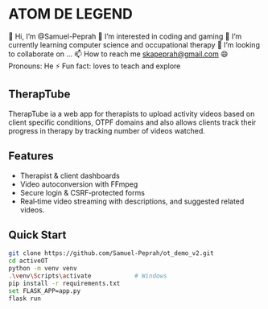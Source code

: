 # ATOM DE LEGEND
👋 Hi, I’m @Samuel-Peprah
👀 I’m interested in coding and gaming
🌱 I’m currently learning computer science and occupational therapy
💞️ I’m looking to collaborate on ...
📫 How to reach me skapeprah@gmail.com
😄 Pronouns: He
⚡ Fun fact: loves to teach and explore

## TherapTube
TherapTube ia a web app for therapists to upload activity videos based on client specific conditions, OTPF domains and also allows clients track their progress in therapy by tracking number of videos watched.

## Features
- Therapist & client dashboards  
- Video autoconversion with FFmpeg  
- Secure login & CSRF‑protected forms  
- Real‑time video streaming with descriptions, and suggested related videos.

## Quick Start

```bash
git clone https://github.com/Samuel-Peprah/ot_demo_v2.git
cd activeOT
python -m venv venv
.\venv\Scripts\activate            # Windows
pip install -r requirements.txt
set FLASK_APP=app.py
flask run